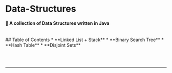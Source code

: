 # Data-Structures
#### :moyai: A collection of Data Structures written in Java  

<br>
## Table of Contents  
  * **Linked List + Stack**
  * **Binary Search Tree**
  * **Hash Table**
  * **Disjoint Sets**

<br><br>
________________________________________________________________________________  


